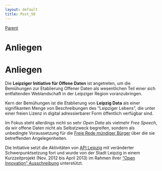 ```yaml
---
layout: default
title: Post_50
---
```



[Parent](Page_0)

# Anliegen

<h1>Anliegen</h1>
Die <strong>Leipziger Initiative für Offene Daten</strong> ist angetreten, um die Bemühungen zur Etablierung Offener Daten als wesentlichen Teil einer sich entfaltenden Weblandschaft in der Leipziger Region voranzubringen.

Kern der Bemühungen ist die Etablierung von <strong>Leipzig Data</strong> als einer signifikanten Menge von Beschreibungen des “Leipziger Lebens”, die unter einer freien Lizenz in digital adressierbarer Form öffentlich verfügbar sind.

Im Fokus steht allerdings nicht so sehr <em>Open Data</em> als vielmehr <em>Free Speech</em>, da wir offene Daten nicht als Selbstzweck begreifen, sondern als unbedingte Voraussetzung für die <a href="vision">Freie Rede mündiger Bürger</a> über die sie betreffenden Angelegenheiten.

Die Initiative setzt die Aktivitäten von <a href="API-Leipzig">API Leipzig</a> mit veränderter Schwerpunktsetzung fort und wurde von der Stadt Leipzig in einem Kurzzeitprojekt (Nov. 2012 bis April 2013) im Rahmen ihrer <a title="LD.OpenInnovation-12" href="http://leipzig-netz.de/index.php5/LD.OpenInnovation-12">“Open Innovation” Ausschreibung</a> unterstützt.

